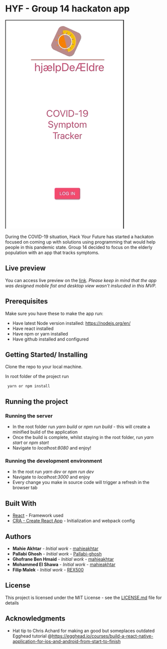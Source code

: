 # HYF - Group 14 hackaton app

![](animation.gif)

During the COVID-19 situation, Hack Your Future has started a hackaton focused on coming up with solutions using programming
that would help people in this pandemic state. Group 14 decided to focus on the elderly population with an app that tracks
symptoms.

## Live preview

You can access live preview on the [link](https://hyf-group14.herokuapp.com/). *Please keep in mind that the app was designed mobile fist and desktop view wasn't inslucded in this MVP.*

## Prerequisites

Make sure you have these to make the app run:
* Have latest Node version installed: https://nodejs.org/en/
* Have react installed
* Have npm or yarn installed
* Have github installed and configured

## Getting Started/ Installing

Clone the repo to your local machine.

In root folder of the project run
```
 yarn or npm install
```

## Running the project

### Running the server
* In the root folder run *yarn build* or *npm run build* - this will create a minified build of the application
* Once the build is complete, whilst staying in the root folder, run *yarn start* or *npm start*
* Navigate to _localhost:8080_ and enjoy!

### Running the development environment
* In the root run *yarn dev* or *npm run dev*
* Navigate to _localhost:3000_ and enjoy
* Every change you make in source code will trigger a refresh in the browser tab

## Built With

* [React](https://reactjs.org/) - Framework used
* [CRA - Create React App](https://github.com/facebook/create-react-app) - Initialization and webpack config

## Authors

* **Mahie Akhtar** - *Initial work* - [mahieakhtar](https://github.com/mahieakhtar)
* **Pallabi Ghosh** - *Initial work* - [Pallabi-ghosh](https://github.com/Pallabi-ghosh)
* **Ghofrane Ben Hmaid** - *Initial work* - [mahieakhtar](https://github.com/mahieakhtar)
* **Mohammed El Shawa** - *Initial work* - [mahieakhtar](https://github.com/mahieakhtar)
* **Filip Malek** - *Initial work* - [REX500](https://github.com/REX500)

## License

This project is licensed under the MIT License - see the [LICENSE.md](LICENSE.md) file for details

## Acknowledgments

* Hat tip to Chris Achard for making an good but someplaces outdated Egghead tutorial @https://egghead.io/courses/build-a-react-native-application-for-ios-and-android-from-start-to-finish
